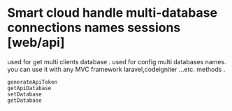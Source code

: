 # Smart cloud handle multi-database connections names  sessions [web/api]
used for get multi clients database .
used for config multi databases names.
you can use it with any MVC framework laravel,codeigniter ...etc.
methods .
```
generateApiToken
getApiDatabase
setDatabase
getDatabase

```
